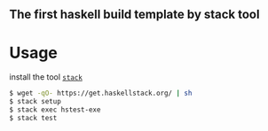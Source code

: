 The first haskell build template by stack tool
---

# Usage

install the tool [`stack`](https://github.com/commercialhaskell/stack/tree/master/doc)
```sh
$ wget -qO- https://get.haskellstack.org/ | sh
$ stack setup 
$ stack exec hstest-exe
$ stack test
```
